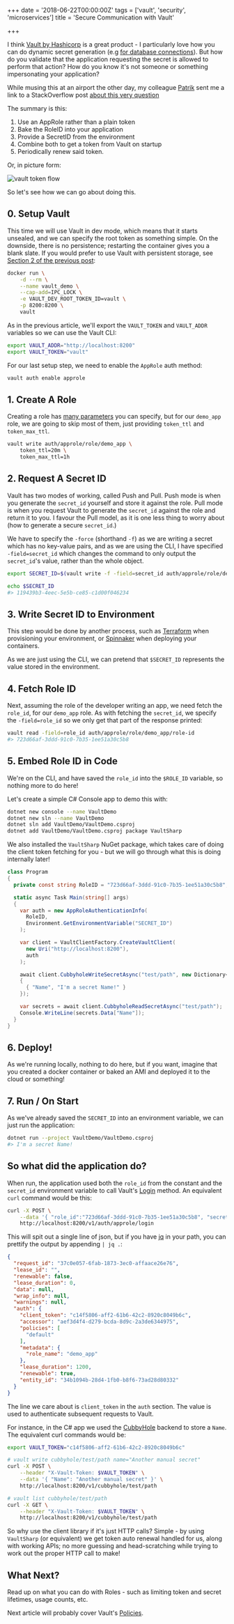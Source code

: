 +++
date = '2018-06-22T00:00:00Z'
tags = ['vault', 'security', 'microservices']
title = 'Secure Communication with Vault'

+++

I think [Vault by Hashicorp](https://vaultproject.io) is a great product - I particularly love how you can do dynamic secret generation (e.g [for database connections](/2018/06/17/secret-management-vault-postgres-connection)).  But how do you validate that the application requesting the secret is allowed to perform that action?  How do you know it's not someone or something impersonating your application?

While musing this at an airport the other day, my colleague [Patrik](https://twitter.com/PatrikHerrgard) sent me a link to a StackOverflow post [about this very question](https://stackoverflow.com/questions/46583873/hashicorp-vault-client-best-practise)

The summary is this:

1. Use an AppRole rather than a plain token
1. Bake the RoleID into your application
1. Provide a SecretID from the environment
1. Combine both to get a token from Vault on startup
1. Periodically renew said token.

Or, in picture form:

![vault token flow](vault-flow.png)

So let's see how we can go about doing this.

## 0. Setup Vault

This time we will use Vault in dev mode, which means that it starts unsealed, and we can specify the root token as something simple. On the downside, there is no persistence; restarting the container gives you a blank slate.  If you would prefer to use Vault with persistent storage, see [Section 2 of the previous post](/2018/06/17/secret-management-vault-postgres-connection):

```bash
docker run \
    -d --rm \
    --name vault_demo \
    --cap-add=IPC_LOCK \
    -e VAULT_DEV_ROOT_TOKEN_ID=vault \
    -p 8200:8200 \
    vault
```

As in the previous article, we'll export the `VAULT_TOKEN` and `VAULT_ADDR` variables so we can use the Vault CLI:

```bash
export VAULT_ADDR="http://localhost:8200"
export VAULT_TOKEN="vault"
```

For our last setup step, we need to enable the `AppRole` auth method:

```bash
vault auth enable approle
```

## 1. Create A Role

Creating a role has [many parameters](https://www.vaultproject.io/api/auth/approle/index.html#create-new-approle) you can specify, but for our `demo_app` role, we are going to skip most of them, just providing `token_ttl` and `token_max_ttl`.

```bash
vault write auth/approle/role/demo_app \
    token_ttl=20m \
    token_max_ttl=1h
```

## 2. Request A Secret ID

Vault has two modes of working, called Push and Pull.  Push mode is when you generate the `secret_id` yourself and store it against the role.  Pull mode is when you request Vault to generate the `secret_id` against the role and return it to you.  I favour the Pull model, as it is one less thing to worry about (how to generate a secure `secret_id`.)

We have to specify the `-force` (shorthand `-f`) as we are writing a secret which has no key-value pairs, and as we are using the CLI, I have specified `-field=secret_id` which changes the command to only output the `secret_id`'s value, rather than the whole object.

```bash
export SECRET_ID=$(vault write -f -field=secret_id auth/approle/role/demo_app/secret-id)

echo $SECRET_ID
#> 119439b3-4eec-5e5b-ce85-c1d00f046234
```

## 3. Write Secret ID to Environment

This step would be done by another process, such as [Terraform](https://www.terraform.io/) when provisioning your environment, or [Spinnaker](https://www.spinnaker.io/) when deploying your containers.

As we are just using the CLI, we can pretend that `$SECRET_ID` represents the value stored in the environment.

## 4. Fetch Role ID

Next, assuming the role of the developer writing an app, we need fetch the `role_id`, for our `demo_app` role.  As with fetching the `secret_id`, we specify the `-field=role_id` so we only get that part of the response printed:

```bash
vault read -field=role_id auth/approle/role/demo_app/role-id
#> 723d66af-3ddd-91c0-7b35-1ee51a30c5b8
```

## 5. Embed Role ID in Code

We're on the CLI, and have saved the `role_id` into the `$ROLE_ID` variable, so nothing more to do here!

Let's create a simple C# Console app to demo this with:

```bash
dotnet new console --name VaultDemo
dotnet new sln --name VaultDemo
dotnet sln add VaultDemo/VaultDemo.csproj
dotnet add VaultDemo/VaultDemo.csproj package VaultSharp
```

We also installed the `VaultSharp` NuGet package, which takes care of doing the client token fetching for you - but we will go through what this is doing internally later!

```csharp
class Program
{
  private const string RoleID = "723d66af-3ddd-91c0-7b35-1ee51a30c5b8";

  static async Task Main(string[] args)
  {
    var auth = new AppRoleAuthenticationInfo(
      RoleID,
      Environment.GetEnvironmentVariable("SECRET_ID")
    );

    var client = VaultClientFactory.CreateVaultClient(
      new Uri("http://localhost:8200"),
      auth
    );

    await client.CubbyholeWriteSecretAsync("test/path", new Dictionary<string, object>
    {
      { "Name", "I'm a secret Name!" }
    });

    var secrets = await client.CubbyholeReadSecretAsync("test/path");
    Console.WriteLine(secrets.Data["Name"]);
  }
}
```

## 6. Deploy!

As we're running locally, nothing to do here, but if you want, imagine that you created a docker container or baked an AMI and deployed it to the cloud or something!

## 7. Run / On Start

As we've already saved the `SECRET_ID` into an environment variable, we can just run the application:

```bash
dotnet run --project VaultDemo/VaultDemo.csproj
#> I'm a secret Name!
```

## So what did the application do?

When run, the application used both the `role_id` from the constant and the `secret_id` environment variable to call Vault's [Login](https://www.vaultproject.io/api/auth/approle/index.html#login-with-approle) method.  An equivalent `curl` command would be this:

```bash
curl -X POST \
    --data '{ "role_id":"723d66af-3ddd-91c0-7b35-1ee51a30c5b8", "secret_id":"119439b3-4eec-5e5b-ce85-c1d00f046234" }' \
    http://localhost:8200/v1/auth/approle/login
```

This will spit out a single line of json, but if you have [jq](https://stedolan.github.io/jq/) in your path, you can prettify the output by appending `| jq .`:

```json
{
  "request_id": "37c0e057-6fab-1873-3ec0-affaace26e76",
  "lease_id": "",
  "renewable": false,
  "lease_duration": 0,
  "data": null,
  "wrap_info": null,
  "warnings": null,
  "auth": {
    "client_token": "c14f5806-aff2-61b6-42c2-8920c8049b6c",
    "accessor": "aef3d4f4-d279-bcda-8d9c-2a3de6344975",
    "policies": [
      "default"
    ],
    "metadata": {
      "role_name": "demo_app"
    },
    "lease_duration": 1200,
    "renewable": true,
    "entity_id": "34b1094b-28d4-1fb0-b8f6-73ad28d80332"
  }
}
```

The line we care about is `client_token` in the `auth` section.  The value is used to authenticate subsequent requests to Vault.

For instance, in the C# app we used the [CubbyHole](https://www.vaultproject.io/api/secret/cubbyhole/index.html) backend to store a `Name`.  The equivalent curl commands would be:

```bash
export VAULT_TOKEN="c14f5806-aff2-61b6-42c2-8920c8049b6c"

# vault write cubbyhole/test/path name="Another manual secret"
curl -X POST \
    --header "X-Vault-Token: $VAULT_TOKEN" \
    --data '{ "Name": "Another manual secret" }' \
    http://localhost:8200/v1/cubbyhole/test/path

# vault list cubbyhole/test/path
curl -X GET \
    --header "X-Vault-Token: $VAULT_TOKEN" \
    http://localhost:8200/v1/cubbyhole/test/path
```

So why use the client library if it's just HTTP calls?  Simple - by using `VaultSharp` (or equivalent) we get token auto renewal handled for us, along with working APIs; no more guessing and head-scratching while trying to work out the proper HTTP call to make!

## What Next?

Read up on what you can do with Roles - such as limiting token and secret lifetimes, usage counts, etc.

Next article will probably cover Vault's [Policies](https://www.vaultproject.io/docs/concepts/policies.html).

